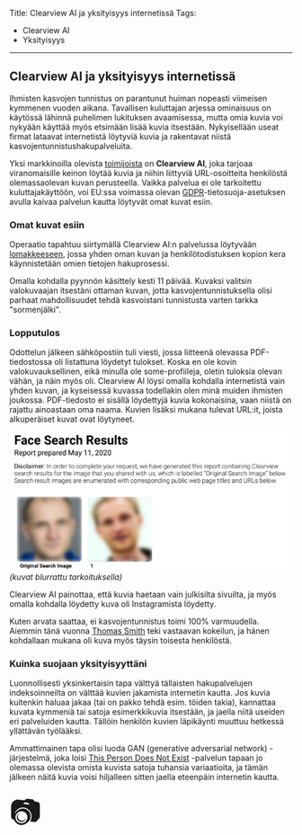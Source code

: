 Title: Clearview AI ja yksityisyys internetissä
Tags: 
  - Clearview AI
  - Yksityisyys
---
## Clearview AI ja yksityisyys internetissä
Ihmisten kasvojen tunnistus on parantunut huiman nopeasti viimeisen kymmenen vuoden aikana. Tavallisen kuluttajan arjessa ominaisuus on käytössä lähinnä puhelimen lukituksen avaamisessa, mutta omia kuvia voi nykyään käyttää myös etsimään lisää kuvia itsestään. Nykyisellään useat firmat lataavat internetistä löytyviä kuvia ja rakentavat niistä kasvojentunnistushakupalveluita.

Yksi markkinoilla olevista [toimijoista](https://clearview.ai) on **Clearview AI**, joka tarjoaa viranomaisille keinon löytää kuvia ja niihin liittyviä URL-osoitteita henkilöstä olemassaolevan kuvan perusteella. Vaikka palvelua ei ole tarkoitettu kuluttajakäyttöön, voi EU:ssa voimassa olevan [GDPR](https://fi.wikipedia.org/wiki/Yleinen_tietosuoja-asetus)-tietosuoja-asetuksen avulla kaivaa palvelun kautta löytyvät omat kuvat esiin.


### Omat kuvat esiin
Operaatio tapahtuu siirtymällä Clearview AI:n palvelussa löytyvään [lomakkeeseen](https://clearviewai.typeform.com/to/ePcsEp), jossa yhden oman kuvan ja henkilötodistuksen kopion kera käynnistetään omien tietojen hakuprosessi.

Omalla kohdalla pyynnön käsittely kesti 11 päivää. Kuvaksi valitsin valokuvaajan itsestäni ottaman kuvan, jotta kasvojentunnistuksella olisi parhaat mahdollisuudet tehdä kasvoistani tunnistusta varten tarkka "sormenjälki".

### Lopputulos
Odottelun jälkeen sähköpostiin tuli viesti, jossa liitteenä olevassa PDF-tiedostossa oli listattuna löydetyt tulokset. Koska en ole kovin valokuvauksellinen, eikä minulla ole some-profiileja, oletin tuloksia olevan vähän, ja näin myös oli. Clearview AI löysi omalla kohdalla internetistä vain yhden kuvan, ja kyseisessä kuvassa todellakin olen minä muiden ihmisten joukossa. PDF-tiedosto ei sisällä löydettyjä kuvia kokonaisina, vaan niistä on rajattu ainoastaan oma naama. Kuvien lisäksi mukana tulevat URL:it, joista alkuperäiset kuvat ovat löytyneet.

![Clearview AI osumat](../images/clearview_ai.jpg)  
*(kuvat blurrattu tarkoituksella)*

Clearview AI painottaa, että kuvia haetaan vain julkisilta sivuilta, ja myös omalla kohdalla löydetty kuva oli Instagramista löydetty.

Kuten arvata saattaa, ei kasvojentunnistus toimi 100% varmuudella. Aiemmin tänä vuonna [Thomas Smith](https://onezero.medium.com/i-got-my-file-from-clearview-ai-and-it-freaked-me-out-33ca28b5d6d4) teki vastaavan kokeilun, ja hänen kohdallaan mukana oli kuva myös täysin toisesta henkilöstä.

### Kuinka suojaan yksityisyyttäni
Luonnollisesti yksinkertaisin tapa välttyä tällaisten hakupalvelujen indeksoinneilta on välttää kuvien jakamista internetin kautta. Jos kuvia kuitenkin haluaa jakaa (tai on pakko tehdä esim. töiden takia), kannattaa kuvata kymmeniä tai satoja esimerkkikuvia itsestään, ja jaella niitä useiden eri palveluiden kautta. Tällöin henkilön kuvien läpikäynti muuttuu hetkessä yllättävän työlääksi.

Ammattimainen tapa olisi luoda GAN (generative adversarial network) -järjestelmä, joka loisi [This Person Does Not Exist](https://thispersondoesnotexist.com/) -palvelun tapaan jo olemassa olevista omista kuvista satoja tuhansia variaatioita, ja tämän jälkeen näitä kuvia voisi hiljalleen sitten jaella eteenpäin internetin kautta.

<span style="font-size:4em;">📷</span>